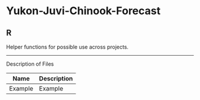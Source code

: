 # Yukon-Juvi-Chinook-Forecast
## R
Helper functions for possible use across projects.

***
Description of Files

Name                                    | Description
----------------------------------------|--------------------------------
Example             										| Example
